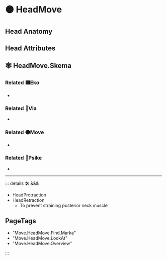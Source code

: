 # 🟠 <move>HeadMove</move>

## Head Anatomy

## Head Attributes

## 🕸 HeadMove.Skema

### Related 🟩<eko>Eko</eko>

-

### Related 🔻<via>Via</via>

-

### Related 🟠<move>Move</move>

-

### Related 💜<psike>Psike</psike>

-

---

<!-- =================================================== -->
<!-- =================================================== -->
<!-- =================================================== -->
<!-- =================================================== -->
<!-- =================================================== -->
::: details 🛠 <dev>&&&</dev>

- HeadProtraction
- HeadRetraction
    - To prevent straining posterior neck muscle

<h2>PageTags</h2>

- "Move.HeadMove.Find.Marka"
- "Move.HeadMove.LookAt"
- "Move.HeadMove.Overview"

:::
